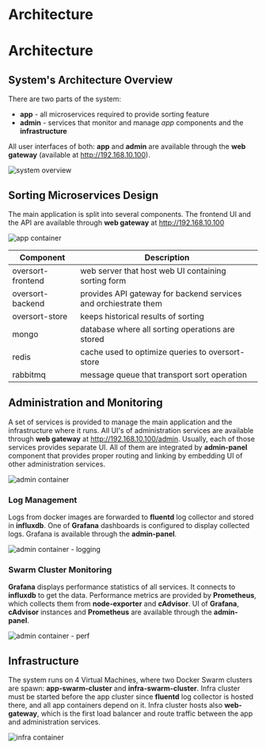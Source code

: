 # Architecture

# Architecture

## System's Architecture Overview

There are two parts of the system:
- **app** - all microservices required to provide sorting feature
- **admin** - services that monitor and manage *app* components and the **infrastructure**

All user interfaces of both: **app** and **admin** are available through the **web gateway** (available at http://192.168.10.100).

![system overview](./diagrams/context.png)

## Sorting Microservices Design

The main application is split into several components. The frontend UI and the API are available through **web gateway** at http://192.168.10.100

![app container](./diagrams/container_app.png)

Component          | Description
-------------------|--------------------------------------------------------
oversort-frontend  | web server that host web UI containing sorting form
oversort-backend   | provides API gateway for backend services and orchiestrate them
oversort-store     | keeps historical results of sorting
mongo              | database where all sorting operations are stored
redis              | cache used to optimize queries to oversort-store
rabbitmq           | message queue that transport sort operation

## Administration and Monitoring

A set of services is provided to manage the main application and the infrastructure where it runs. All UI's of administration services are available through **web gateway** at http://192.168.10.100/admin. Usually, each of those services provides separate UI. All of them are integrated by **admin-panel** component that provides proper routing and linking by embedding UI of other administration services.

![admin container](./diagrams/container_admin.png)

### Log Management
Logs from docker images are forwarded to **fluentd** log collector and stored in **influxdb**. One of **Grafana** dashboards is configured to display collected logs. Grafana is available through the **admin-panel**.

![admin container - logging](./diagrams/container_admin_logging.png)

### Swarm Cluster Monitoring
**Grafana** displays performance statistics of all services. It connects to **influxdb** to get the data. Performance metrics are provided by **Prometheus**, which collects them from **node-exporter** and **cAdvisor**. UI of **Grafana**, **cAdvisor** instances and **Prometheus** are available through the **admin-panel**.

![admin container - perf](./diagrams/container_admin_perf.png)

## Infrastructure
The system runs on 4 Virtual Machines, where two Docker Swarm clusters are spawn: **app-swarm-cluster** and **infra-swarm-cluster**. Infra cluster must be started before the app cluster since **fluentd** log collector is hosted there, and all app containers depend on it. Infra cluster hosts also **web-gateway**, which is the first load balancer and route traffic between the app and administration services.

![infra container](./diagrams/container_infrastructure.png)
